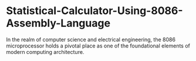 # Statistical-Calculator-Using-8086-Assembly-Language
In the realm of computer science and electrical engineering, the 8086 microprocessor holds a pivotal place as one of the foundational elements of modern computing architecture.
